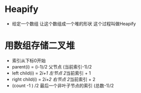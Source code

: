 # Heapify 
- 给定一个数组 让这个数组成一个堆的形状 这个过程叫做Heapify
# 用数组存储二叉堆
- 索引从下标0开始
- parent(i) = (i-1)/2    父节点 (当前索引-1)/2
- left child(i) = 2*i+1  左节点 2*当前索引 + 1
- right child(i) = 2*i+2 右节点 2*当前索引 + 2
- (count -1 ) /2  最后一个非叶子节点的索引 (总数-1)/2